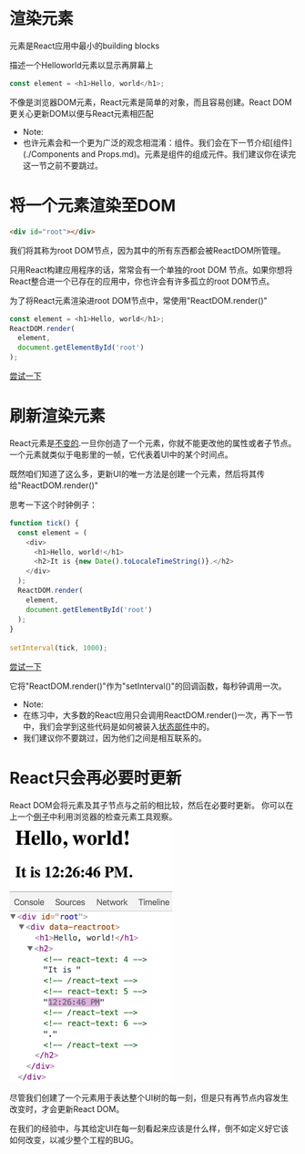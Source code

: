 # 渲染元素
元素是React应用中最小的building blocks

描述一个Helloworld元素以显示再屏幕上
```javascript
const element = <h1>Hello, world</h1>;
```
不像是浏览器DOM元素，React元素是简单的对象，而且容易创建。React DOM更关心更新DOM以便与React元素相匹配
* Note:
* 也许元素会和一个更为广泛的观念相混淆：组件。我们会在下一节介绍[组件](./Components and Props.md)。元素是组件的组成元件。我们建议你在读完这一节之前不要跳过。
# 将一个元素渲染至DOM
```html
<div id="root"></div>
```
我们将其称为root DOM节点，因为其中的所有东西都会被ReactDOM所管理。

只用React构建应用程序的话，常常会有一个单独的root DOM 节点。如果你想将React整合进一个已存在的应用中，你也许会有许多孤立的root DOM节点。

为了将React元素渲染进root DOM节点中，常使用"ReactDOM.render()"
```javascript
const element = <h1>Hello, world</h1>;
ReactDOM.render(
  element,
  document.getElementById('root')
);
```

[尝试一下](http://codepen.io/gaearon/pen/rrpgNB?editors=1010)
# 刷新渲染元素
React元素是[不变的](https://en.wikipedia.org/wiki/Immutable_object).一旦你创造了一个元素，你就不能更改他的属性或者子节点。一个元素就类似于电影里的一帧，它代表着UI中的某个时间点。

既然咱们知道了这么多，更新UI的唯一方法是创建一个元素，然后将其传给"ReactDOM.render()"

思考一下这个时钟例子：
```javascript
function tick() {
  const element = (
    <div>
      <h1>Hello, world!</h1>
      <h2>It is {new Date().toLocaleTimeString()}.</h2>
    </div>
  );
  ReactDOM.render(
    element,
    document.getElementById('root')
  );
}

setInterval(tick, 1000);
```
[尝试一下](http://codepen.io/gaearon/pen/dpdoYR?editors=0010)

它将"ReactDOM.render()"作为"setInterval()"的回调函数，每秒钟调用一次。
* Note:
* 在练习中，大多数的React应用只会调用ReactDOM.render()一次，再下一节中，我们会学到这些代码是如何被装入[状态部件](https://facebook.github.io/react/docs/state-and-lifecycle.html)中的。
* 我们建议你不要跳过，因为他们之间是相互联系的。
# React只会再必要时更新
React DOM会将元素及其子节点与之前的相比较，然后在必要时更新。
你可以在上一个[例子](https://codepen.io/gaearon/pen/gwoJZk?editors=0010)中利用浏览器的检查元素工具观察。
<img src="./img/granular-dom-updates.gif"></img>

尽管我们创建了一个元素用于表达整个UI树的每一刻，但是只有再节点内容发生改变时，才会更新React DOM。

在我们的经验中，与其给定UI在每一刻看起来应该是什么样，倒不如定义好它该如何改变，以减少整个工程的BUG。